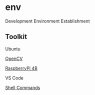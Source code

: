 # env
Development Environment Establishment


## Toolkit

Ubuntu

[OpenCV](https://github.com/xuliangcs/env/blob/main/doc/doc/OpenCV.md)

[RaspberryPi 4B](https://github.com/xuliangcs/env/blob/main/doc/RaspberryPi4B.md)

VS Code

[Shell Commands](https://github.com/xuliangcs/env/blob/main/doc/shell.md)









